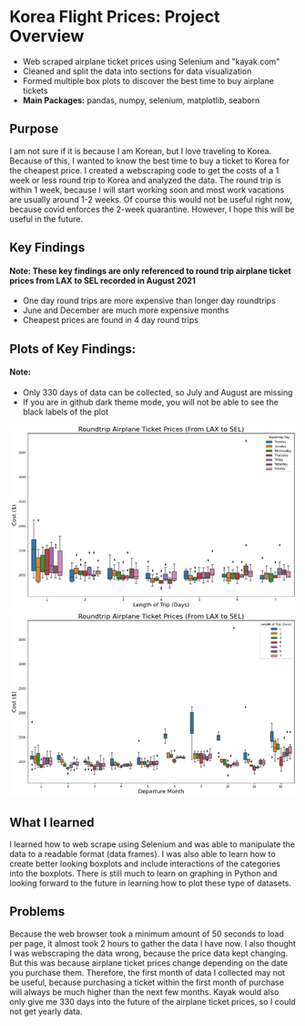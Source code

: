# Korea Flight Prices: Project Overview
* Web scraped airplane ticket prices using Selenium and "kayak.com"
* Cleaned and split the data into sections for data visualization
* Formed multiple box plots to discover the best time to buy airplane tickets
* **Main Packages:** pandas, numpy, selenium, matplotlib, seaborn

## Purpose
I am not sure if it is because I am Korean, but I love traveling to Korea. Because of this, I wanted to know the best time to buy a ticket to Korea for the cheapest price. I created a webscraping code to get the costs of a 1 week or less round trip to Korea and analyzed the data. The round trip is within 1 week, because I will start working soon and most work vacations are usually around 1-2 weeks. Of course this would not be useful right now, because covid enforces the 2-week quarantine. However, I hope this will be useful in the future.

## Key Findings
#### Note: These key findings are only referenced to round trip airplane ticket prices from LAX to SEL recorded in August 2021
* One day round trips are more expensive than longer day roundtrips
* June and December are much more expensive months
* Cheapest prices are found in 4 day round trips


## Plots of Key Findings:
#### Note:
* Only 330 days of data can be collected, so July and August are missing
* If you are in github dark theme mode, you will not be able to see the black labels of the plot

![ex plot](https://github.com/jjkcoding/Airplane-Prices/blob/main/images/airplane_prices_day_diff.png)
![ex plot](https://github.com/jjkcoding/Airplane-Prices/blob/main/images/airplane_prices_month.png)

## What I learned
I learned how to web scrape using Selenium and was able to manipulate the data to a readable format (data frames). I was also able to learn how to create better looking boxplots and include interactions of the categories into the boxplots. There is still much to learn on graphing in Python and looking forward to the future in learning how to plot these type of datasets.

## Problems
Because the web browser took a minimum amount of 50 seconds to load per page, it almost took 2 hours to gather the data I have now. I also thought I was webscraping the data wrong, because the price data kept changing. But this was because airplane ticket prices change depending on the date you purchase them. Therefore, the first month of data I collected may not be useful, because purchasing a ticket within the first month of purchase will always be much higher than the next few months. Kayak would also only give me 330 days into the future of the airplane ticket prices, so I could not get yearly data.
